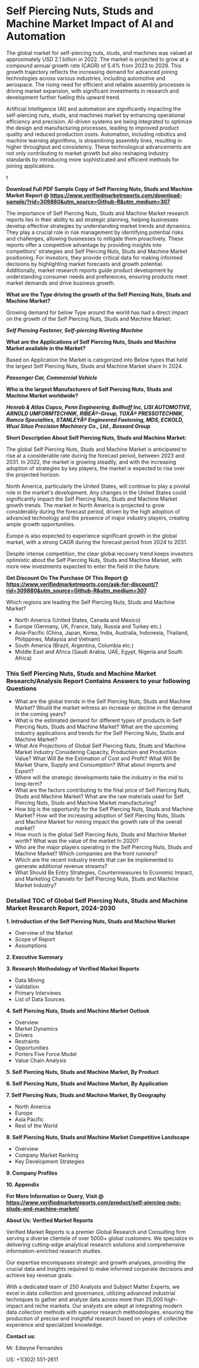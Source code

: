 <meta name="title" content="Global Self Piercing Nuts, Studs and Machine Market Impact of AI and Automation"><meta name="description" content="The global market for self-piercing nuts, studs, and machines was valued at approximately USD 2.1 billion in 2022. The market is projected to grow at a compound annual"><meta name="title" content="Self Piercing Nuts, Studs and Machine Market Size, Share, Scope, Trends, Growth, Opportunities, Analysis, Forecast"><h1>Self Piercing Nuts, Studs and Machine Market Impact of AI and Automation</h1><p>The global market for self-piercing nuts, studs, and machines was valued at approximately USD 2.1 billion in 2022. The market is projected to grow at a compound annual growth rate (CAGR) of 5.4% from 2023 to 2028. This growth trajectory reflects the increasing demand for advanced joining technologies across various industries, including automotive and aerospace. The rising need for efficient and reliable assembly processes is driving market expansion, with significant investments in research and development further fueling this upward trend.</p><p>Artificial Intelligence (AI) and automation are significantly impacting the self-piercing nuts, studs, and machines market by enhancing operational efficiency and precision. AI-driven systems are being integrated to optimize the design and manufacturing processes, leading to improved product quality and reduced production costs. Automation, including robotics and machine learning algorithms, is streamlining assembly lines, resulting in higher throughput and consistency. These technological advancements are not only contributing to market growth but also reshaping industry standards by introducing more sophisticated and efficient methods for joining applications.</p>t</p><p id="" class=""><strong>Download Full PDF Sample Copy of Self Piercing Nuts, Studs and Machine Market Report @ <a href="https://www.verifiedmarketreports.com/download-sample/?rid=309880&utm_source=Github-R&utm_medium=307" target="_blank">https://www.verifiedmarketreports.com/download-sample/?rid=309880&utm_source=Github-R&utm_medium=307</a></strong></p><p>The importance of&nbsp;Self Piercing Nuts, Studs and Machine Market research reports lies in their ability to aid strategic planning, helping businesses develop effective strategies by understanding market trends and dynamics. They play a crucial role in risk management by identifying potential risks and challenges, allowing businesses to mitigate them proactively. These reports offer a competitive advantage by providing insights into competitors' strategies and Self Piercing Nuts, Studs and Machine Market positioning. For investors, they provide critical data for making informed decisions by highlighting market forecasts and growth potential. Additionally, market research reports guide product development by understanding consumer needs and preferences, ensuring products meet market demands and drive business growth.</p><p><strong>What are the&nbsp;Type driving the growth of the Self Piercing Nuts, Studs and Machine Market?</strong></p><p id="" class="">Growing demand for below Type around the world has had a direct impact on the growth of the Self Piercing Nuts, Studs and Machine Market:</p><em><strong>Self Piercing Fastener, Self-piercing Riveting Machine</strong></em></p><strong>What are the&nbsp;Applications&nbsp;of Self Piercing Nuts, Studs and Machine Market available in the Market?</strong></p><p id="" class="">Based on Application the Market is categorized into Below types that held the largest Self Piercing Nuts, Studs and Machine Market share In 2024.</p><em><strong>Passenger Car, Commercial Vehicle</strong></em></p><strong>Who is the largest Manufacturers of Self Piercing Nuts, Studs and Machine Market worldwide?</strong></p><p><em><strong>Henrob & Atlas Copco, Penn Engineering, Bollhoff Inc, LISI AUTOMOTIVE, ARNOLD UMFORMTECHNIK, RIBEÂ®-Group, TOXÂ® PRESSOTECHNIK, Ramco Specialties, STANLEYÂ® Engineered Fastening, MDS, ECKOLD, Wuxi Situo Precision Machinery Co., Ltd., Bossard Group</strong></em></p><p id="" class=""><strong>Short Description About Self Piercing Nuts, Studs and Machine Market:</strong></p><p>The global Self Piercing Nuts, Studs and Machine Market is anticipated to rise at a considerable rate during the forecast period, between 2023 and 2031. In 2022, the market is growing steadily, and with the increasing adoption of strategies by key players, the market is expected to rise over the projected horizon.</p><p>North America, particularly the United States, will continue to play a pivotal role in the market's development. Any changes in the United States could significantly impact the Self Piercing Nuts, Studs and Machine Market growth trends. The market in North America is projected to grow considerably during the forecast period, driven by the high adoption of advanced technology and the presence of major industry players, creating ample growth opportunities.</p><p>Europe is also expected to experience significant growth in the global market, with a strong CAGR during the forecast period from 2024 to 2031.</p><p>Despite intense competition, the clear global recovery trend keeps investors optimistic about the Self Piercing Nuts, Studs and Machine Market, with more new investments expected to enter the field in the future.</p><p id="" class=""><strong>Get Discount On The Purchase Of This Report @ <a href="https://www.verifiedmarketreports.com/ask-for-discount/?rid=309880&utm_source=Github-R&utm_medium=307" target="_blank">https://www.verifiedmarketreports.com/ask-for-discount/?rid=309880&utm_source=Github-R&utm_medium=307</a></strong></p>Which regions are leading the Self Piercing Nuts, Studs and Machine Market?</p><ul><li>North America (United States, Canada and Mexico)</li><li>Europe (Germany, UK, France, Italy, Russia and Turkey etc.)</li><li>Asia-Pacific (China, Japan, Korea, India, Australia, Indonesia, Thailand, Philippines, Malaysia and Vietnam)</li><li>South America (Brazil, Argentina, Columbia etc.)</li><li>Middle East and Africa (Saudi Arabia, UAE, Egypt, Nigeria and South Africa)</li></ul><h3 id="" class="">This Self Piercing Nuts, Studs and Machine Market Research/Analysis Report Contains Answers to your following Questions</h3><ul><li>What are the global trends in the Self Piercing Nuts, Studs and Machine Market? Would the market witness an increase or decline in the demand in the coming years?</li><li>What is the estimated demand for different types of products in Self Piercing Nuts, Studs and Machine Market? What are the upcoming industry applications and trends for the Self Piercing Nuts, Studs and Machine Market?</li><li>What Are Projections of Global Self Piercing Nuts, Studs and Machine Market Industry Considering Capacity, Production and Production Value? What Will Be the Estimation of Cost and Profit? What Will Be Market Share, Supply and Consumption? What about imports and Export?</li><li>Where will the strategic developments take the industry in the mid to long-term?</li><li>What are the factors contributing to the final price of Self Piercing Nuts, Studs and Machine Market? What are the raw materials used for Self Piercing Nuts, Studs and Machine Market manufacturing?</li><li>How big is the opportunity for the Self Piercing Nuts, Studs and Machine Market? How will the increasing adoption of Self Piercing Nuts, Studs and Machine Market for mining impact the growth rate of the overall market?</li><li>How much is the global Self Piercing Nuts, Studs and Machine Market worth? What was the value of the market In 2020?</li><li>Who are the major players operating in the Self Piercing Nuts, Studs and Machine Market? Which companies are the front runners?</li><li>Which are the recent industry trends that can be implemented to generate additional revenue streams?</li><li>What Should Be Entry Strategies, Countermeasures to Economic Impact, and Marketing Channels for Self Piercing Nuts, Studs and Machine Market Industry?</li></ul><h3 id="" class="">Detailed TOC of Global Self Piercing Nuts, Studs and Machine Market Research Report, 2024-2030</h3><p id="" class=""><strong>1. Introduction of the Self Piercing Nuts, Studs and Machine Market</strong></p><ul><li>Overview of the Market</li><li>Scope of Report</li><li>Assumptions</li></ul><p id="" class=""><strong>2. Executive Summary</strong></p><p id="" class=""><strong>3. Research Methodology of Verified Market Reports</strong></p><ul><li>Data Mining</li><li>Validation</li><li>Primary Interviews</li><li>List of Data Sources</li></ul><p id="" class=""><strong>4. Self Piercing Nuts, Studs and Machine Market Outlook</strong></p><ul><li>Overview</li><li>Market Dynamics</li><li>Drivers</li><li>Restraints</li><li>Opportunities</li><li>Porters Five Force Model</li><li>Value Chain Analysis</li></ul><p id="" class=""><strong>5. Self Piercing Nuts, Studs and Machine Market, By Product</strong></p><p id="" class=""><strong>6. Self Piercing Nuts, Studs and Machine Market, By Application</strong></p><p id="" class=""><strong>7. Self Piercing Nuts, Studs and Machine Market, By Geography</strong></p><ul><li>North America</li><li>Europe</li><li>Asia Pacific</li><li>Rest of the World</li></ul><p id="" class=""><strong>8. Self Piercing Nuts, Studs and Machine Market Competitive Landscape</strong></p><ul><li>Overview</li><li>Company Market Ranking</li><li>Key Development Strategies</li></ul><p id="" class=""><strong>9. Company Profiles</strong></p><p id="" class=""><strong>10. Appendix</strong></p><p id="" class=""><strong>For More Information or Query, Visit @ <a href="https://www.verifiedmarketreports.com/product/self-piercing-nuts-studs-and-machine-market/" target="_blank">https://www.verifiedmarketreports.com/product/self-piercing-nuts-studs-and-machine-market/</a></strong></p><p id="" class=""><strong>About Us: Verified Market Reports</strong></p><p id="" class="">Verified Market Reports is a premier Global Research and Consulting firm serving a diverse clientele of over 5000+ global customers. We specialize in delivering cutting-edge analytical research solutions and comprehensive information-enriched research studies.</p><p id="" class="">Our expertise encompasses strategic and growth analyses, providing the crucial data and insights required to make informed corporate decisions and achieve key revenue goals.</p><p id="" class="">With a dedicated team of 250 Analysts and Subject Matter Experts, we excel in data collection and governance, utilizing advanced industrial techniques to gather and analyze data across more than 25,000 high-impact and niche markets. Our analysts are adept at integrating modern data collection methods with superior research methodologies, ensuring the production of precise and insightful research based on years of collective experience and specialized knowledge.</p><p id="" class=""><strong>Contact us:</strong></p><p id="" class="">Mr. Edwyne Fernandes</p><p id="" class="">US: +1(302) 551-2611</p>